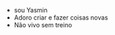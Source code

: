 - sou Yasmin
- Adoro criar e fazer coisas novas
- Não vivo sem treino 

<!---
Bjlay/Bjlay is a ✨ special ✨ repository because its `README.md` (this file) appears on your GitHub profile.
You can click the Preview link to take a look at your changes.
--->
